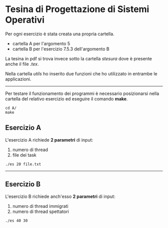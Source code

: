 # Tesina di Progettazione di Sistemi Operativi

Per ogni esercizio è stata creata una propria cartella.

- cartella A per l'argomento 5
- cartella B per l'esercizio 7.5.3 dell'argomento B

La tesina in pdf si trova invece sotto la cartella _stesura_ dove è presente anche il file _.tex_.

Nella cartella _utils_ ho inserito due funzioni che ho utilizzato in entrambe le applicazioni.

---

Per testare il funzionamento dei programmi è necessario posizionarsi nella cartella del relativo esercizio ed eseguire il comando **make**.

```
cd A/
make
```

## Esercizio A

L'esercizio A richiede **2 parametri** di input:

1. numero di thread
2. file dei task

```
./es 20 file.txt
```

---

## Esercizio B

L'esercizio B richiede anch'esso **2 parametri** di input:

1. numero di thread immigrati
2. numero di thread spettatori

```
./es 40 30
```
